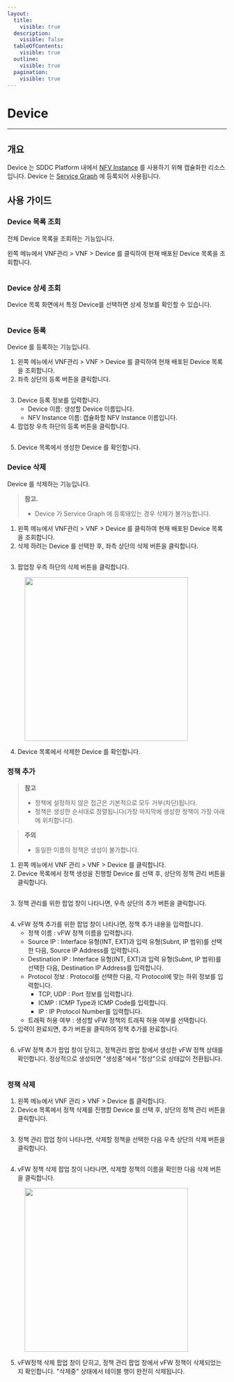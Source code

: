 ```yaml
---
layout:
  title:
    visible: true
  description:
    visible: false
  tableOfContents:
    visible: true
  outline:
    visible: true
  pagination:
    visible: true
---
```


# Device

***

## 개요

Device 는 SDDC Platform 내에서 [NFV Instance](nfv-instance.md) 를 사용하기 위해 캡슐화한 리소스입니다. Device 는 [Service Graph](service-graph.md) 에 등록되어 사용됩니다.

## 사용 가이드

### Device 목록 조회

전체 Device 목록을 조회하는 기능입니다.

왼쪽 메뉴에서 VNF관리 > VNF > Device 를 클릭하여 현재 배포된 Device 목록을 조회합니다.

<figure><img src="../../.gitbook/assets/image (170).png" alt=""><figcaption></figcaption></figure>

### Device 상세 조회

Device 목록 화면에서 특정 Device를 선택하면 상세 정보를 확인할 수 있습니다.

<figure><img src="../../.gitbook/assets/image (172).png" alt=""><figcaption></figcaption></figure>

### Device 등록

Device 를 등록하는 기능입니다.

1. 왼쪽 메뉴에서 VNF관리 > VNF > Device 를 클릭하여 현재 배포된 Device 목록을 조회합니다.
2. 좌측 상단의 등록 버튼을 클릭합니다.

<figure><img src="../../.gitbook/assets/image (169).png" alt=""><figcaption></figcaption></figure>

3. Device 등록 정보를 입력합니다.
   * Device 이름: 생성할 Device 이름입니다.
   * NFV Instance 이름: 캡슐화할 NFV Instance 이름입니다.
4. 팝업창 우측 하단의 등록 버튼을 클릭합니다.

<figure><img src="../../.gitbook/assets/image (164).png" alt=""><figcaption></figcaption></figure>

5. Device 목록에서 생성한 Device 를 확인합니다.

### Device 삭제

Device 를 삭제하는 기능입니다.

> **참고.**
>
> * Device 가 Service Graph 에 등록돼있는 경우 삭제가 불가능합니다.

1. 왼쪽 메뉴에서 VNF관리 > VNF > Device 를 클릭하여 현재 배포된 Device 목록을 조회합니다.
2. 삭제 하려는 Device 를 선택한 후, 좌측 상단의 삭제 버튼을 클릭합니다.

<figure><img src="../../.gitbook/assets/image (168).png" alt=""><figcaption></figcaption></figure>

3. 팝업창 우측 하단의 삭제 버튼을 클릭합니다.

<figure><img src="../../.gitbook/assets/image (173).png" alt="" width="375"><figcaption></figcaption></figure>

4. Device 목록에서 삭제한 Device 를 확인합니다.

### 정책 추가

> **참고**
>
> * 정책에 설정하지 않은 접근은 기본적으로 모두 거부(차단)됩니다.
> * 정책은 생성한 순서대로 정렬됩니다(가장 마지막에 생성한 정책이 가장 아래에 위치합니다).

> **주의**
>
> * 동일한 이름의 정책은 생성이 불가합니다.

1. 왼쪽 메뉴에서 VNF 관리 > VNF > Device 를 클릭합니다.
2. Device 목록에서 정책 생성을 진행할 Device 를 선택 후, 상단의 정책 관리 버튼을 클릭합니다.

<figure><img src="../../.gitbook/assets/image (167).png" alt=""><figcaption></figcaption></figure>

3. 정책 관리를 위한 팝업 창이 나타나면, 우측 상단의 추가 버튼을 클릭합니다.

<figure><img src="../../.gitbook/assets/image (215).png" alt=""><figcaption></figcaption></figure>

4. vFW 정책 추가를 위한 팝업 창이 나타나면, 정책 추가 내용을 입력합니다.
   * 정책 이름 : vFW 정책 이름을 입력합니다.
   * Source IP : Interface 유형(INT, EXT)과 입력 유형(Subnt, IP 범위)를 선택한 다음, Source IP Address를 입력합니다.
   * Destination IP : Interface 유형(INT, EXT)과 입력 유형(Subnt, IP 범위)를 선택한 다음, Destination IP Address를 입력합니다.
   * Protocol 정보 : Protocol를 선택한 다음, 각 Protocol에 맞는 하위 정보를 입력합니다.
     * TCP, UDP : Port 정보를 입력합니다.
     * ICMP : ICMP Type과 ICMP Code를 입력합니다.
     * IP : IP Protocol Number를 입력합니다.
   * 트래픽 허용 여부 : 생성할 vFW 정책의 트래픽 허용 여부를 선택합니다.
5. 입력이 완료되면, 추가 버튼을 클릭하여 정책 추가를 완료합니다.

<figure><img src="../../.gitbook/assets/image (176).png" alt=""><figcaption></figcaption></figure>

6. vFW 정책 추가 팝업 창이 닫히고, 정책관리 팝업 창에서 생성한 vFW 정책 상태를 확인합니다. 정상적으로 생성되면 "생성중"에서 "정상"으로 상태값이 전환됩니다.

<figure><img src="../../.gitbook/assets/image (216).png" alt=""><figcaption></figcaption></figure>

### 정책 삭제

1. 왼쪽 메뉴에서 VNF 관리 > VNF > Device 를 클릭합니다.
2. Device 목록에서 정책 삭제를 진행할 Device 를 선택 후, 상단의 정책 관리 버튼을 클릭합니다.

<figure><img src="../../.gitbook/assets/image (178).png" alt=""><figcaption></figcaption></figure>

3. 정책 관리 팝업 창이 나타나면, 삭제할 정책을 선택한 다음 우측 상단의 삭제 버튼을 클릭합니다.

<figure><img src="../../.gitbook/assets/image (175).png" alt=""><figcaption></figcaption></figure>

4. vFW 정책 삭제 팝업 창이 나타나면, 삭제할 정책의 이름을 확인한 다음 삭제 버튼을 클릭합니다.

<figure><img src="../../.gitbook/assets/image (177).png" alt="" width="375"><figcaption></figcaption></figure>

5. vFW정책 삭제 팝업 창이 닫히고, 정책 관리 팝업 창에서 vFW 정책이 삭제되었는지 확인합니다. "삭제중" 상태에서 테이블 행이 완전히 삭제됩니다.

<figure><img src="../../.gitbook/assets/image (213).png" alt=""><figcaption></figcaption></figure>
